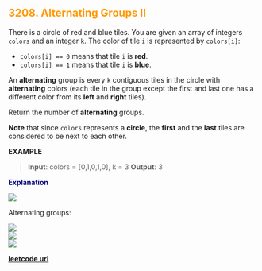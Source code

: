 <h2 style="color:#F90;">3208. Alternating Groups II</h2>

There is a circle of red and blue tiles. You are given an array of integers `colors` and an integer `k`. The color of tile `i` is represented by `colors[i]`:

-   `colors[i] == 0` means that tile `i` is **red**.
-   `colors[i] == 1` means that tile `i` is **blue**.

An **alternating** group is every `k` contiguous tiles in the circle with **alternating** colors (each tile in the group except the first and last one has a different color from its **left** and **right** tiles).

Return the number of **alternating** groups.

**Note** that since `colors` represents a **circle**, the **first** and the **last** tiles are considered to be next to each other.

**EXAMPLE**
>**Input**: colors = [0,1,0,1,0], k = 3
**Output**: 3


<p style="color:#007;">
<b>Explanation</b><br>

**![](https://assets.leetcode.com/uploads/2024/06/19/screenshot-2024-05-28-183519.png)**

Alternating groups:

![](https://assets.leetcode.com/uploads/2024/05/28/screenshot-2024-05-28-182448.png)<br>
![](https://assets.leetcode.com/uploads/2024/05/28/screenshot-2024-05-28-182844.png)<br>
![](https://assets.leetcode.com/uploads/2024/05/28/screenshot-2024-05-28-183057.png)
</p>

**[leetcode url](https://leetcode.com/problems/alternating-groups-ii/description/)**